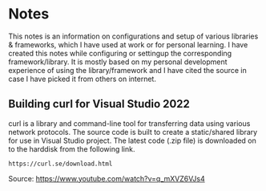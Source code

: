 # Notes
This notes is an information on configurations and setup of various libraries & frameworks, which I have used at work or for personal learning. I have created this notes while configuring or settingup the corresponding framework/library. It is mostly based on my personal development experience of using the library/framework and I have cited the source in case I have picked it from others on internet.

## Building curl for Visual Studio 2022
curl is a library and command-line tool for transferring data using various network protocols. The source code is built to create a static/shared library for use in Visual Studio project. The latest code (.zip file) is downloaded on to the harddisk from the following link.
```
https://curl.se/download.html
```


Source: https://www.youtube.com/watch?v=q_mXVZ6VJs4
